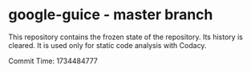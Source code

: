 # google-guice - master branch

This repository contains the frozen state of the repository.
Its history is cleared. It is used only for static code
analysis with Codacy.

Commit Time: 1734484777